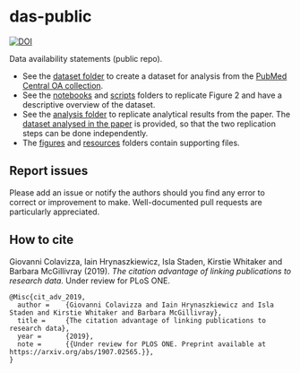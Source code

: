 # das-public

[![DOI](https://zenodo.org/badge/180121200.svg)](https://zenodo.org/badge/latestdoi/180121200)

Data availability statements (public repo).

* See the [dataset folder](dataset) to create a dataset for analysis from the [PubMed Central OA collection](https://www.ncbi.nlm.nih.gov/pmc/tools/openftlist).
* See the [notebooks](notebooks) and [scripts](scripts) folders to replicate Figure 2 and have a descriptive overview of the dataset. 
* See the [analysis folder](analysis) to replicate analytical results from the paper. The [dataset analysed in the paper](analysis/dataset/export_full.csv.zip) is provided, so that the two replication steps can be done independently.
* The [figures](figures) and [resources](resources) folders contain supporting files.

## Report issues

Please add an issue or notify the authors should you find any error to correct or improvement to make. Well-documented pull requests are particularly appreciated.

## How to cite

Giovanni Colavizza, Iain Hrynaszkiewicz, Isla Staden, Kirstie Whitaker and Barbara McGillivray (2019). *The citation advantage of linking publications to research data.* Under review for PLoS ONE.

```
@Misc{cit_adv_2019,
  author =    {Giovanni Colavizza and Iain Hrynaszkiewicz and Isla Staden and Kirstie Whitaker and Barbara McGillivray},
  title =     {The citation advantage of linking publications to research data},
  year =      {2019},
  note =      {{Under review for PLOS ONE. Preprint available at https://arxiv.org/abs/1907.02565.}},
}
```
